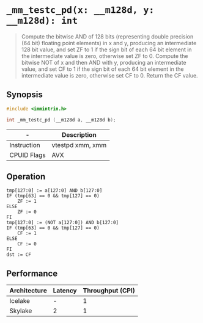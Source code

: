 `_mm_testc_pd(x: __m128d, y: __m128d): int`
===========================================

> Compute the bitwise AND of 128 bits (representing double precision (64 bit) floating point elements) in x and y, producing an intermediate 128 bit value, and set ZF to 1 if the sign bit of each 64 bit element in the intermediate value is zero, otherwise set ZF to 0. Compute the bitwise NOT of x and then AND with y, producing an intermediate value, and set CF to 1 if the sign bit of each 64 bit element in the intermediate value is zero, otherwise set CF to 0. Return the CF value.

## Synopsis

```c
#include <immintrin.h>

int _mm_testc_pd (__m128d a, __m128d b);
```

| -           | Description      |
| ----------- | ---------------- |
| Instruction | vtestpd xmm, xmm |
| CPUID Flags | AVX              |

## Operation

```
tmp[127:0] := a[127:0] AND b[127:0]
IF (tmp[63] == 0 && tmp[127] == 0)
	ZF := 1
ELSE
	ZF := 0
FI
tmp[127:0] := (NOT a[127:0]) AND b[127:0]
IF (tmp[63] == 0 && tmp[127] == 0)
	CF := 1
ELSE
	CF := 0
FI
dst := CF
```

## Performance

| Architecture | Latency | Throughput (CPI) |
| ------------ | ------- | ---------------- |
| Icelake      | -       | 1                |
| Skylake      | 2       | 1                |
